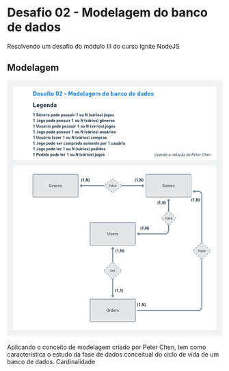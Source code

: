 # Desafio 02 - Modelagem do banco de dados

Resolvendo um desafio do módulo III do curso Ignite NodeJS

## Modelagem

<img alt="modelagem" src="./database-modeling.png" />

Aplicando o conceito de modelagem criado por Peter Chen, tem como característica o estudo da fase de dados conceitual do ciclo de vida de um banco de dados.
Cardinalidade
